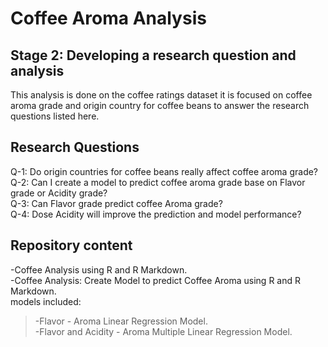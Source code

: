 # Coffee Aroma Analysis

## Stage 2: Developing a research question and analysis

This analysis is done on the coffee ratings dataset it is focused on coffee aroma grade and origin country for coffee beans to answer the research questions listed here.  

## Research Questions

Q-1: Do origin countries for coffee beans really affect coffee aroma grade? <br />
Q-2: Can I create a model to predict coffee aroma grade base on Flavor grade or Acidity grade?<br />
Q-3: Can Flavor grade predict coffee Aroma grade?<br />
Q-4: Dose Acidity will improve the prediction and model performance?


## Repository content

-Coffee Analysis using R and R Markdown.<br />
-Coffee Analysis: Create Model to predict Coffee Aroma using R and R Markdown.<br />
    models included:<br />
> -Flavor - Aroma Linear Regression Model.<br />
> -Flavor and Acidity - Aroma Multiple Linear Regression Model.<br />


